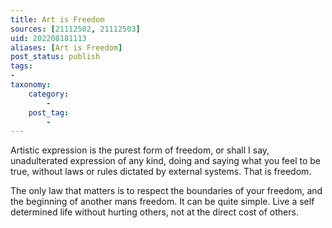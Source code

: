 ```yaml
---
title: Art is Freedom
sources: [21112502, 21112503]
uid: 202208181113
aliases: [Art is Freedom]
post_status: publish
tags:
-
taxonomy:
    category:
        - 
    post_tag:
        - 
---
```


Artistic expression is the purest form of freedom, or shall I say, unadulterated expression of any kind, doing and saying what you feel to be true, without laws or rules dictated by external systems. That is freedom.

The only law that matters is to respect the boundaries of your freedom, and the beginning of another mans freedom. It can be quite simple. Live a self determined life without hurting others, not at the direct cost of others.